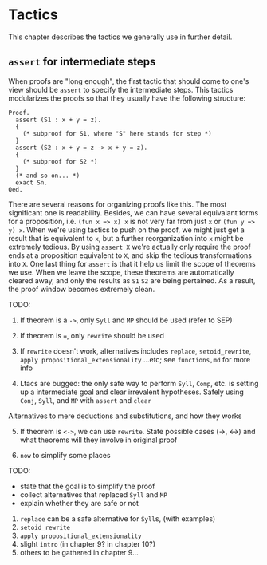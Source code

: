 # Tactics

This chapter describes the tactics we generally use in further detail.

## `assert` for intermediate steps
When proofs are "long enough", the first tactic that should come to one's view should be `assert` to specify the intermediate steps. This tactics modularizes the proofs so that they usually have the following structure:

```Coq
Proof.
  assert (S1 : x + y = z).
  {
    (* subproof for S1, where "S" here stands for step *)
  }
  assert (S2 : x + y = z -> x + y = z).
  {
    (* subproof for S2 *)
  }
  (* and so on... *)
  exact Sn.
Qed.
```

There are several reasons for organizing proofs like this. The most significant one is readability. Besides, we can have several equivalant forms for a proposition, i.e. `(fun x => x) x` is not very far from just `x` or `(fun y => y) x`. When we're using tactics to push on the proof, we might just get a result that is equivalent to `x`, but a further reorganization into `x` might be extremely tedious. By using `assert X` we're actually only require the proof ends at a proposition equivalent to `X`, and skip the tedious transformations into `X`. One last thing for `assert` is that it help us limit the scope of theorems we use. When we leave the scope, these theorems are automatically cleared away, and only the results as `S1` `S2` are being pertained. As a result, the proof window becomes extremely clean.

TODO:

1. If theorem is a `->`, only `Syll` and `MP` should be used (refer to SEP)

2. If theorem is `=`, only `rewrite` should be used

3. If `rewrite` doesn't work, alternatives includes `replace`, `setoid_rewrite`, `apply propositional_extensionality` ...etc; see `functions,md` for more info

4. Ltacs are bugged: the only safe way to perform `Syll`, `Comp`, etc. is setting up a intermediate goal and clear irrevalent hypotheses. Safely using `Conj`, `Syll`, and `MP` with `assert` and `clear`

Alternatives to mere deductions and substitutions, and how they works

5. If theorem is `<->`, we can use `rewrite`. State possible cases (->, <->) and what theorems will they involve in original proof

6. `now` to simplify some places


TODO: 
- state that the goal is to simplify the proof
- collect alternatives that replaced `Syll` and `MP`
- explain whether they are safe or not

1. `replace` can be a safe alternative for `Syll`s, (with examples)
2. `setoid_rewrite`
3. `apply propositional_extensionality`
4. slight `intro` (in chapter 9? in chapter 10?)
5. others to be gathered in chapter 9...